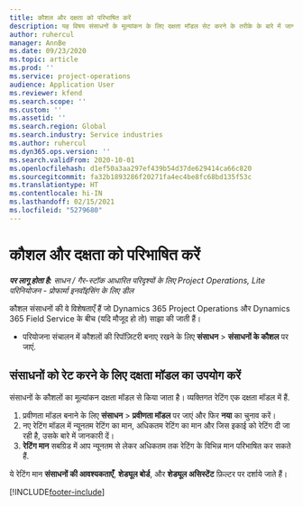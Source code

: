 ```yaml
---
title: कौशल और दक्षता को परिभाषित करें
description: यह विषय संसाधनों के मूल्यांकन के लिए दक्षता मॉडल सेट करने के तरीके के बारे में जानकारी देता है.
author: ruhercul
manager: AnnBe
ms.date: 09/23/2020
ms.topic: article
ms.prod: ''
ms.service: project-operations
audience: Application User
ms.reviewer: kfend
ms.search.scope: ''
ms.custom: ''
ms.assetid: ''
ms.search.region: Global
ms.search.industry: Service industries
ms.author: ruhercul
ms.dyn365.ops.version: ''
ms.search.validFrom: 2020-10-01
ms.openlocfilehash: d1ef50a3aa297ef439b54d37de629414ca66c820
ms.sourcegitcommit: fa32b1893286f20271fa4ec4be8fc68bd135f53c
ms.translationtype: HT
ms.contentlocale: hi-IN
ms.lasthandoff: 02/15/2021
ms.locfileid: "5279680"
---
```

# <a name="define-skills-and-proficiencies"></a>कौशल और दक्षता को परिभाषित करें

_**पर लागू होता है:** साधन / गैर-स्टॉक आधारित परिदृश्यों के लिए Project Operations, Lite परिनियोजन - प्रोफार्मा इनवॉइसिंग के लिए डील_

कौशल संसाधनों की वे विशेषताएँ हैं जो Dynamics 365 Project Operations और Dynamics 365 Field Service के बीच (यदि मौजूद हो तो) साझा की जाती हैं। 

- परियोजना संचालन में कौशलों की रिपॉज़िटरी बनाए रखने के लिए **संसाधन** \> **संसाधनों के कौशल** पर जाएं. 

## <a name="use-proficiency-models-to-rate-resources"></a>संसाधनों को रेट करने के लिए दक्षता मॉडल का उपयोग करें

संसाधनों के कौशलों का मूल्यांकन दक्षता मॉडल से किया जाता है। व्यक्तिगत रेटिंग एक दक्षता मॉडल में हैं. 

1. प्रवीणता मॉडल बनाने के लिए **संसाधन** \> **प्रवीणता मॉडल** पर जाएं और फिर **नया** का चुनाव करें।
2. नए रेटिंग मॉडल में न्यूनतम रेटिंग का मान, अधिकतम रेटिंग का मान और जिस इकाई को रेटिंग दी जा रही है, उसके बारे में जानकारी दें।
3. **रेटिंग मान** सबग्रिड में आप न्यूनतम से लेकर अधिकतम तक रेटिंग के विभिन्न मान परिभाषित कर सकते हैं.


ये रेटिंग मान **संसाधनों की आवश्यकताएँ**, **शेड्यूल बोर्ड**, और **शेड्यूल असिस्टेंट** फ़िल्टर पर दर्शाये जाते हैं।


[!INCLUDE[footer-include](../includes/footer-banner.md)]